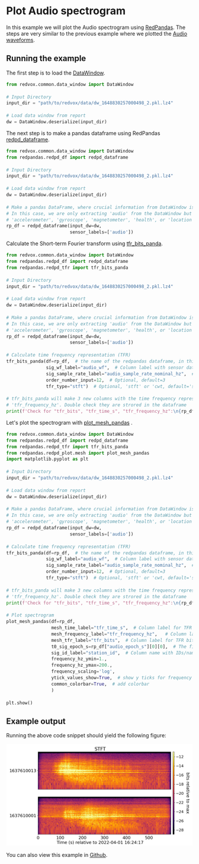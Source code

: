 # Plot Audio spectrogram

In this example we will plot the Audio spectrogram using [RedPandas](https://github.com/RedVoxInc/redpandas). 
The steps are very similar to the previous example where we plotted the [Audio waveforms](04_plot_wiggles.md).

## Running the example

The first step is to load the
[DataWindow](https://github.com/RedVoxInc/redvox-python-sdk/tree/master/docs/python_sdk/data_window#-redvox-python-sdk-datawindow-manual).

```python
from redvox.common.data_window import DataWindow

# Input Directory
input_dir = "path/to/redvox/data/dw_1648830257000498_2.pkl.lz4"

# Load data window from report
dw = DataWindow.deserialize(input_dir)
```

The next step is to make a pandas dataframe using RedPandas
[redpd_dataframe](https://github.com/RedVoxInc/redpandas/blob/master/docs/redpandas/using_redpandas.md#opening-redvox-data-with-redpandas).

```python
from redvox.common.data_window import DataWindow
from redpandas.redpd_df import redpd_dataframe

# Input Directory
input_dir = "path/to/redvox/data/dw_1648830257000498_2.pkl.lz4"

# Load data window from report
dw = DataWindow.deserialize(input_dir)

# Make a pandas DataFrame, where crucial information from DataWindow is extracted
# In this case, we are only extracting 'audio' from the DataWindow but other sensors such as 'barometer',
# 'accelerometer', 'gyroscope', 'magnetometer', 'health', or 'location' are possible
rp_df = redpd_dataframe(input_dw=dw,
                        sensor_labels=['audio'])
```

Calculate the Short-term Fourier transform using 
[tfr_bits_panda](https://github.com/RedVoxInc/redpandas/blob/master/docs/redpandas/advance_use_redpandas.md#time-frequency-representation).

```python
from redvox.common.data_window import DataWindow
from redpandas.redpd_df import redpd_dataframe
from redpandas.redpd_tfr import tfr_bits_panda

# Input Directory
input_dir = "path/to/redvox/data/dw_1648830257000498_2.pkl.lz4"

# Load data window from report
dw = DataWindow.deserialize(input_dir)

# Make a pandas DataFrame, where crucial information from DataWindow is extracted
# In this case, we are only extracting 'audio' from the DataWindow but other sensors such as 'barometer',
# 'accelerometer', 'gyroscope', 'magnetometer', 'health', or 'location' are possible
rp_df = redpd_dataframe(input_dw=dw,
                        sensor_labels=['audio'])

# Calculate time frequency representation (TFR)
tfr_bits_panda(df=rp_df,  # the name of the redpandas dataframe, in this case rp_df
               sig_wf_label="audio_wf",  # Column label with sensor data, in this case audio
               sig_sample_rate_label="audio_sample_rate_nominal_hz",  # Column label with sample rate
               order_number_input=12,  # Optional, default=3
               tfr_type="stft")  # Optional, 'stft' or 'cwt, default='stft'

# tfr_bits_panda will make 3 new columns with the time frequency representation: 'tfr_bits', 'tfr_time_s',
# 'tfr_frequency_hz'. Double check they are strored in the dataframe
print(f'Check for "tfr_bits", "tfr_time_s", "tfr_frequency_hz":\n{rp_df.columns.values}')
```

Let's plot the spectrogram with 
[plot_mesh_pandas](https://github.com/RedVoxInc/redpandas/blob/master/docs/redpandas/advance_use_redpandas.md#plotting-time-frequency-representation)
.

```python
from redvox.common.data_window import DataWindow
from redpandas.redpd_df import redpd_dataframe
from redpandas.redpd_tfr import tfr_bits_panda
from redpandas.redpd_plot.mesh import plot_mesh_pandas
import matplotlib.pyplot as plt

# Input Directory
input_dir = "path/to/redvox/data/dw_1648830257000498_2.pkl.lz4"

# Load data window from report
dw = DataWindow.deserialize(input_dir)

# Make a pandas DataFrame, where crucial information from DataWindow is extracted
# In this case, we are only extracting 'audio' from the DataWindow but other sensors such as 'barometer',
# 'accelerometer', 'gyroscope', 'magnetometer', 'health', or 'location' are possible
rp_df = redpd_dataframe(input_dw=dw,
                        sensor_labels=['audio'])

# Calculate time frequency representation (TFR)
tfr_bits_panda(df=rp_df,  # the name of the redpandas dataframe, in this case rp_df
               sig_wf_label="audio_wf",  # Column label with sensor data, in this case audio
               sig_sample_rate_label="audio_sample_rate_nominal_hz",  # Column label with sample rate
               order_number_input=12,  # Optional, default=3
               tfr_type="stft")  # Optional, 'stft' or 'cwt, default='stft'

# tfr_bits_panda will make 3 new columns with the time frequency representation: 'tfr_bits', 'tfr_time_s',
# 'tfr_frequency_hz'. Double check they are strored in the dataframe
print(f'Check for "tfr_bits", "tfr_time_s", "tfr_frequency_hz":\n{rp_df.columns.values}')

# Plot spectrogram
plot_mesh_pandas(df=rp_df,
                 mesh_time_label="tfr_time_s",  # Column label for TFR timestamps
                 mesh_frequency_label="tfr_frequency_hz",   # Column label for TFR frequency
                 mesh_tfr_label="tfr_bits",  # Column label for TFR bits
                 t0_sig_epoch_s=rp_df["audio_epoch_s"][0][0],  # The first timestamp
                 sig_id_label="station_id",  # Column name with IDs/names of stations, important for y ticks
                 frequency_hz_ymin=1.,
                 frequency_hz_ymax=200.,
                 frequency_scaling='log',
                 ytick_values_show=True,  # show y ticks for frequency
                 common_colorbar=True,  # add colorbar
                 )

plt.show()
```

## Example output
Running the above code snippet should yield the following figure:

![](../img/fig_ex_05.png)

You can also view this example in 
[Github](https://github.com/RedVoxInc/redvox-examples/blob/main/examples/ex_05_plot_spectrogram_audio/plot_redpandas_spectrogram.py).


